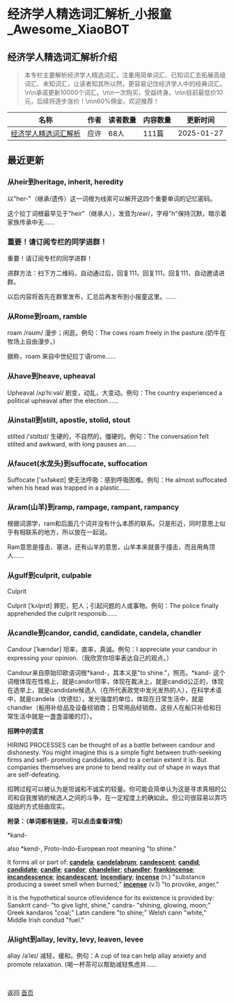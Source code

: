 # 经济学人精选词汇解析_小报童_Awesome_XiaoBOT

## 经济学人精选词汇解析介绍
> 本专栏主要解析经济学人精选词汇，注重用简单词汇、已知词汇去拓展高级词汇、未知词汇，让读者知其所以然，更容易记住经济学人中的经典词汇。\n\n承诺更新10000个词汇。\n\n一次购买，受益终身。\n\n目前最低价10元，后续将逐步涨价！\n\n60%佣金，欢迎推荐！  
  


|名称|作者|读者数量|内容数量|更新时间|
|---|---|---|---|---|
|[经济学人精选词汇解析](https://xiaobot.net/p/englishsideline?refer=0b133df9-27dc-423b-8101-639049001c13)|应许|68人|111篇|2025-01-27|

## 最近更新
### 从heir到heritage, inherit, heredity

以"her-"（继承/遗传）这一词根为线索可以解开这四个重要单词的记忆密码。

这个拉丁词根最早见于"heir"（继承人），发音为/eər/，字母"h"保持沉默，暗示着家族传承中无......

### 重要！请订阅专栏的同学进群！

重要！请订阅专栏的同学进群！

进群方法：扫下方二维码，自动通过后，回复111，回复111，回复111，自动邀请进群。

以后内容将首先在群里发布，汇总后再发布到小报童这里。......

### 从Rome到roam, ramble

roam /rəʊm/ 漫步；闲逛。例句：The cows roam freely in the pasture.(奶牛在牧场上自由漫步。)

据称，roam 来自中世纪拉丁语rome......

### 从have到heave, upheaval

Upheaval /ʌpˈhiːvəl/ 剧变，动乱，大变动。例句：The country experienced a political upheaval
after the election......

### 从install到stilt, apostle, stolid, stout

stilted /ˈstɪltɪd/ 生硬的，不自然的，僵硬的。例句：The conversation felt stilted and awkward,
with long pauses an......

### 从faucet(水龙头)到suffocate, suffocation

Suffocate ['sʌfəkeɪt] 使无法呼吸：感到呼吸困难。例句：He almost suffocated when his head was
trapped in a plastic......

### 从ram(山羊)到ramp, rampage, rampant, rampancy

根据词源学，ram和后面几个词并没有什么本质的联系。只是形近，同时意思上似乎有相联系的地方，所以放在一起说。

Ram意思是撞击、塞进，还有山羊的意思，山羊本来就善于撞击，而且用角顶人......

### 从gulf到culprit, culpable

Culprit

Culprit [ˈkʌlprɪt] 罪犯，犯人；引起问题的人或事物。例句：The police finally apprehended the
culprit responsib......

### 从candle到candor, candid, candidate, candela, chandler

Candour [ˈkændər] 坦率，直率，真诚。例句：I appreciate your candour in expressing your
opinion.（我欣赏你坦率表达自己的观点。）

Candour来自原始印欧语词根*kand-，其本义是"to shine."，照亮。*kand-
这个词根体现在性格上，就是candor坦率，体现在裁决上，就是candid公正的，体现在选举上，就是candidate候选人（在所代表政党中发光发热的人），在科学术语中，就是candela（坎德拉），发光强度的单位，体现在日常生活中，就是chandler（船用补给品及设备经销商；日常用品经销商，这些人在船只补给和日常生活中就是一盏盏温暖的灯）。

**招聘中的谎言**

HIRING PROCESSES can be thought of as a battle between candour and dishonesty.
You might imagine this is a simple fight between truth-seeking firms and self-
promoting candidates, and to a certain extent it is. But companies themselves
are prone to bend reality out of shape in ways that are self-defeating.

招聘过程可以被认为是坦诚和不诚实的较量。你可能会简单认为这是寻求真相的公司和自我推销的候选人之间的斗争，在一定程度上的确如此。但公司很容易以弄巧成拙的方式扭曲现实。

**附录：（单词都有链接，可以点击查看详情）**

*kand-

also *kend-, Proto-Indo-European root meaning "to shine."

It forms all or part of:
[**candela**](https://www.etymonline.com/word/candela);
[**candelabrum**](https://www.etymonline.com/word/candelabrum);
[**candescent**](https://www.etymonline.com/word/candescent);
[**candid**](https://www.etymonline.com/word/candid);
[**candidate**](https://www.etymonline.com/word/candidate);
[**candle**](https://www.etymonline.com/word/candle);
[**candor**](https://www.etymonline.com/word/candor);
[**chandelier**](https://www.etymonline.com/word/chandelier);
[**chandler**](https://www.etymonline.com/word/chandler);
[**frankincense**](https://www.etymonline.com/word/frankincense);
[**incandescence**](https://www.etymonline.com/word/incandescence);
[**incandescent**](https://www.etymonline.com/word/incandescent);
[**incendiary**](https://www.etymonline.com/word/incendiary);
[**incense**](https://www.etymonline.com/word/incense#etymonline_v_6303) (n.)
"substance producing a sweet smell when burned;"
[**incense**](https://www.etymonline.com/word/incense#etymonline_v_6304) (v.1)
"to provoke, anger."

It is the hypothetical source of/evidence for its existence is provided by:
Sanskrit cand- "to give light, shine," candra- "shining, glowing, moon;" Greek
kandaros "coal;" Latin candere "to shine;" Welsh cann "white," Middle Irish
condud "fuel."

### 从light到allay, levity, levy, leaven, levee

allay /əˈleɪ/ 减轻，缓和。例句：A cup of tea can help allay anxiety and promote
relaxation. (喝一杯茶可以帮助减轻焦虑并......


<a href="https://github.com/Reno9527/awesome-xiaobot" style="color: white; text-decoration: none;">awesome-xiaobot</a>

返回 [首页](../README.md)
